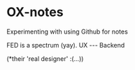# OX-notes
Experimenting with using Github for notes

FED is a spectrum (yay). 
UX --- Backend

(*their 'real designer' :(...))

